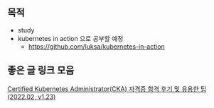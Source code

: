 ## 목적
- study
- kubernetes in action 으로 공부할 예정
  - https://github.com/luksa/kubernetes-in-action

## 좋은 글 링크 모음 
[Certified Kubernetes Administrator(CKA) 자격증 합격 후기 및 유용한 팁 (2022.02, v1.23)
](https://seongjin.me/how-to-prepare-cka-exam)
